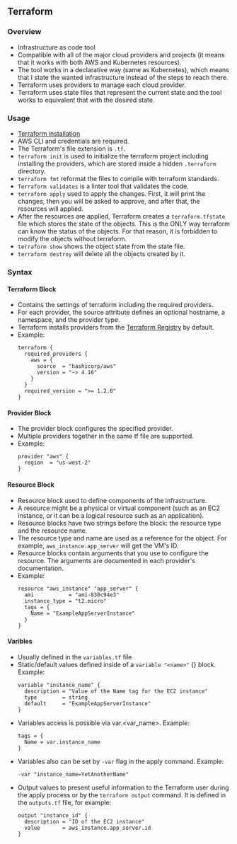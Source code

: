 ## Terraform

### Overview
- Infrastructure as code tool
- Compatible with all of the major cloud providers and projects (it means that it works with both AWS and Kubernetes resources).
- The tool works in a declarative way (same as Kubernetes), which means that I state the wanted infrastructure instead of the steps to reach there.
- Terraform uses providers to manage each cloud provider.
- Terraform uses state files that represent the current state and the tool works to equivalent that with the desired state.

### Usage
- [Terraform installation](https://developer.hashicorp.com/terraform/tutorials/aws-get-started/install-cli)
- AWS CLI and credentials are required.
- The Terraform's file extension is `.tf`.
- `terraform init` is used to initialize the terraform project including installing the providers, which are stored inside a hidden `.terraform` directory.
- `terraform fmt` reformat the files to compile with terraform standards.
- `Terraform validates` is a linter tool that validates the code.
- `terraform apply` used to apply the changes. First, it will print the changes, then you will be asked to approve, and after that, the resources will applied.
- After the resources are applied, Terraform creates a `terraform.tfstate` file which stores the state of the objects. This is the ONLY way terraform can know the status of the objects. For that reason, it is forbidden to modify the objects without terraform.
- `terraform show` shows the object state from the state file.
- `terraform destroy` will delete all the objects created by it.

### Syntax

#### Terraform Block
- Contains the settings of terraform including the required providers.
- For each provider, the source attribute defines an optional hostname, a namespace, and the provider type.
- Terraform installs providers from the [Terraform Registry](https://registry.terraform.io) by default.
- Example:
  ```
  terraform {
    required_providers {
      aws = {
        source  = "hashicorp/aws"
        version = "~> 4.16"
      }
    }
    required_version = ">= 1.2.0"
  }
  ```

#### Provider Block
- The provider block configures the specified provider.
- Multiple providers together in the same tf file are supported.
- Example:
  ```
  provider "aws" {
    region  = "us-west-2"
  }
  ```

#### Resource Block
- Resource block used to define components of the infrastructure.
- A resource might be a physical or virtual component (such as an EC2 instance, or it can be a logical resource such as an application).
- Resource blocks have two strings before the block: the resource type and the resource name.
- The resource type and name are used as a reference for the object. For example, `aws_instance.app_server` will get the VM's ID.
- Resource blocks contain arguments that you use to configure the resource. The arguments are documented in each provider's documentation.
- Example:
  ```
  resource "aws_instance" "app_server" {
    ami           = "ami-830c94e3"
    instance_type = "t2.micro"
    tags = {
      Name = "ExampleAppServerInstance"
    }
  }
  ```

#### Varibles
- Usually defined in the `variables.tf` file
- Static/default values defined inside of a `variable "<name>"` {} block. Example:
  ```
  variable "instance_name" {
    description = "Value of the Name tag for the EC2 instance"
    type        = string
    default     = "ExampleAppServerInstance"
  }
  ```
- Variables access is possible via var.<var_name>. Example:
  ```
  tags = {
    Name = var.instance_name
  }
  ```
- Variables also can be set by `-var` flag in the apply command. Example:
  ```
  -var "instance_name=YetAnotherName"
  ```
- Output values to present useful information to the Terraform user during the apply process or by the `terraform output` command. It is defined in the `outputs.tf` file, for example:
  ```
  output "instance_id" {
    description = "ID of the EC2 instance"
    value       = aws_instance.app_server.id
  }
  ```

